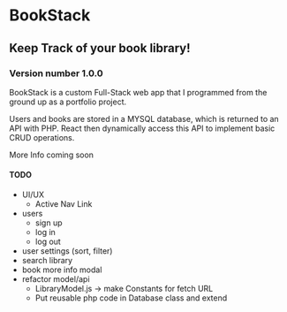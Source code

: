 # BookStack
## Keep Track of your book library!
### Version number 1.0.0

BookStack is a custom Full-Stack web app that I programmed from the ground up as a portfolio project.

Users and books are stored in a MYSQL database, which is returned to an API with PHP. React then dynamically access this API to implement basic CRUD operations.

More Info coming soon

#### TODO
- UI/UX
  - Active Nav Link
- users
  - sign up
  - log in 
  - log out
- user settings (sort, filter)
- search library
- book more info modal
- refactor model/api
  - LibraryModel.js -> make Constants for fetch URL
  - Put reusable php code in Database class and extend
